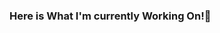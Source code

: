### Here is What I'm currently Working On!👋

<!--
**ChristopherKchilton/ChristopherKchilton** is a ✨ _special_ ✨ repository because its `README.md` (this file) appears on your GitHub profile.

Here are some ideas to get you started:

- 🔭 I’m currently working on ... Human Rights Foundation Blue Witness
- 🌱 I’m currently learning ... Data Engineering and how to build a Twitter bot.
- 👯 I’m looking to collaborate on ... Machine Learning models and predictions.
- 🤔 I’m looking for help with ... AWS.
- 💬 Ask me about ... Anything.
- 📫 How to reach me: ... Chris.kchilton@gmail.com
- 😄 Pronouns: ...
- ⚡ Fun fact: ... I love everything Technology and enjoy a variety of video games.
-->
